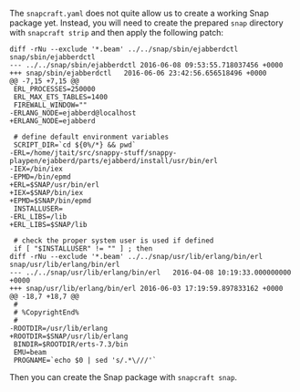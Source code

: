 The `snapcraft.yaml` does not quite allow us to create a working Snap package
yet.  Instead, you will need to create the prepared `snap` directory with
`snapcraft strip` and then apply the following patch:

```
diff -rNu --exclude '*.beam' ../../snap/sbin/ejabberdctl snap/sbin/ejabberdctl
--- ../../snap/sbin/ejabberdctl	2016-06-08 09:53:55.718037456 +0000
+++ snap/sbin/ejabberdctl	2016-06-06 23:42:56.656518496 +0000
@@ -7,15 +7,15 @@
 ERL_PROCESSES=250000
 ERL_MAX_ETS_TABLES=1400
 FIREWALL_WINDOW=""
-ERLANG_NODE=ejabberd@localhost
+ERLANG_NODE=ejabberd
 
 # define default environment variables
 SCRIPT_DIR=`cd ${0%/*} && pwd`
-ERL=/home/jtait/src/snappy-stuff/snappy-playpen/ejabberd/parts/ejabberd/install/usr/bin/erl
-IEX=/bin/iex
-EPMD=/bin/epmd
+ERL=$SNAP/usr/bin/erl
+IEX=$SNAP/bin/iex
+EPMD=$SNAP/bin/epmd
 INSTALLUSER=
-ERL_LIBS=/lib
+ERL_LIBS=$SNAP/lib
 
 # check the proper system user is used if defined
 if [ "$INSTALLUSER" != "" ] ; then
diff -rNu --exclude '*.beam' ../../snap/usr/lib/erlang/bin/erl snap/usr/lib/erlang/bin/erl
--- ../../snap/usr/lib/erlang/bin/erl	2016-04-08 10:19:33.000000000 +0000
+++ snap/usr/lib/erlang/bin/erl	2016-06-03 17:19:59.897833162 +0000
@@ -18,7 +18,7 @@
 # 
 # %CopyrightEnd%
 #
-ROOTDIR=/usr/lib/erlang
+ROOTDIR=$SNAP/usr/lib/erlang
 BINDIR=$ROOTDIR/erts-7.3/bin
 EMU=beam
 PROGNAME=`echo $0 | sed 's/.*\///'`
```

Then you can create the Snap package with `snapcraft snap`.
